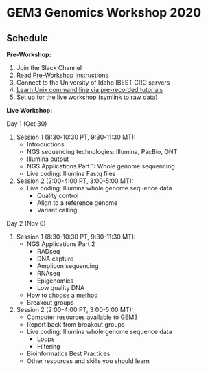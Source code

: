 # **GEM3 Genomics Workshop 2020**

## **Schedule**

**Pre-Workshop:**
1. Join the Slack Channel
2. [Read Pre-Workshop instructions](https://github.com/kimandrews/GEM3Genomics2020/blob/master/PreWorkshop/PreWorkshop01_StartHere.md:)
3. Connect to the University of Idaho IBEST CRC servers
4. [Learn Unix command line via pre-recorded tutorials](https://github.com/kimandrews/GEM3Genomics2020/blob/master/PreWorkshop/PreWorkshop01_StartHere.md:)
5. [Set up for the live workshop (symlink to raw data)](https://uidaho.zoom.us/rec/share/5yRT7O6dlWS6xlJFDJC_5zJmN5opA0HAW5UiSKi6d5JdnQchkNC2F2zOPL_OX001.6eMsCgGVr5BNExap?startTime=1600983926000)


**Live Workshop:**

Day 1 (Oct 30)
1.	Session 1 (8:30-10:30 PT, 9:30-11:30 MT):  
    - Introductions  
    - NGS sequencing technologies: Illumina, PacBio, ONT  
    - Illumina output  
    - NGS Applications Part 1: Whole genome sequencing  
    - Live coding: Illumina Fastq files  
2.	Session 2 (2:00-4:00 PT, 3:00-5:00 MT):  
    - Live coding: Illumina whole genome sequence data  
       - Quality control  
       - Align to a reference genome  
       - Variant calling  

Day 2 (Nov 6)
1.	Session 1 (8:30-10:30 PT, 9:30-11:30 MT):  
    - NGS Applications Part 2  
      - RADseq    
      - DNA capture  
      - Amplicon sequencing  
      - RNAseq  
      - Epigenomics  
      - Low quality DNA  
    - How to choose a method   
    - Breakout groups  
2. Session 2 (2:00-4:00 PT, 3:00-5:00 MT):  
   - Computer resources available to GEM3  
   - Report back from breakout groups  
   - Live coding: Illumina whole genome sequence data  
     - Loops  
     - Filtering  
   - Bioinformatics Best Practices  
   - Other resources and skills you should learn  
